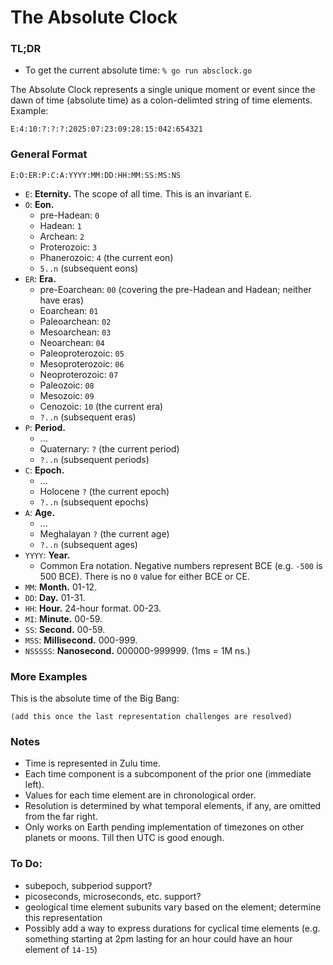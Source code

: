 # The Absolute Clock

### TL;DR
* To get the current absolute time: `% go run absclock.go`

The Absolute Clock represents a single unique moment or event since the dawn of time (absolute time) as a colon-delimted string of time elements. Example:

`E:4:10:?:?:?:2025:07:23:09:28:15:042:654321`


### General Format

`E:O:ER:P:C:A:YYYY:MM:DD:HH:MM:SS:MS:NS`

* `E`: **Eternity.** The scope of all time. This is an invariant `E`.
* `O`: **Eon.**
    * pre-Hadean: `0`
    * Hadean: `1`
    * Archean: `2`
    * Proterozoic: `3`
    * Phanerozoic: `4` (the current eon)
    * `5..n` (subsequent eons)
* `ER`: **Era.**
    * pre-Eoarchean: `00` (covering the pre-Hadean and Hadean; neither have eras)
    * Eoarchean: `01`
    * Paleoarchean: `02`
    * Mesoarchean: `03`
    * Neoarchean: `04`
    * Paleoproterozoic: `05`
    * Mesoproterozoic: `06`
    * Neoproterozoic: `07`
    * Paleozoic: `08`
    * Mesozoic: `09`
    * Cenozoic: `10` (the current era)
    * `?..n` (subsequent eras)
* `P`: **Period.**
    * ...
    * Quaternary: `?` (the current period)
    * `?..n` (subsequent periods)
* `C`: **Epoch.** 
    * ...
    * Holocene `?` (the current epoch)
    * `?..n` (subsequent epochs)
* `A`: **Age.**
    * ...
    * Meghalayan `?` (the current age)
    * `?..n` (subsequent ages)
* `YYYY`: **Year.**
    * Common Era notation. Negative numbers represent BCE (e.g. `-500` is 500 BCE). There is no `0` value for either BCE or CE.
* `MM`: **Month.** 01-12.
* `DD`: **Day.** 01-31.
* `HH`: **Hour.** 24-hour format. 00-23.
* `MI`: **Minute.** 00-59.
* `SS`: **Second.** 00-59.
* `MSS`: **Millisecond.** 000-999.
* `NSSSSS`: **Nanosecond.** 000000-999999. (1ms = 1M ns.)

### More Examples

This is the absolute time of the Big Bang:

`(add this once the last representation challenges are resolved)`

### Notes
* Time is represented in Zulu time.
* Each time component is a subcomponent of the prior one (immediate left).
* Values for each time element are in chronological order.
* Resolution is determined by what temporal elements, if any, are omitted from the far right.
* Only works on Earth pending implementation of timezones on other planets or moons. Till then UTC is good enough.

### To Do:
* subepoch, subperiod support? 
* picoseconds, microseconds, etc. support?
* geological time element subunits vary based on the element; determine this representation
* Possibly add a way to express durations for cyclical time elements (e.g. something starting at 2pm lasting for an hour could have an hour element of `14-15`)

